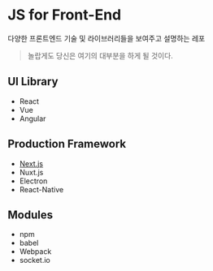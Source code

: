 # JS for Front-End

다양한 프론트엔드 기술 및 라이브러리들을 보여주고 설명하는 레포

> 놀랍게도 당신은 여기의 대부분을 하게 될 것이다.

## UI Library

- React
- Vue
- Angular

## Production Framework

- [Next.js](Next.js/README.md)
- Nuxt.js
- Electron
- React-Native

## Modules

- npm
- babel
- Webpack
- socket.io
